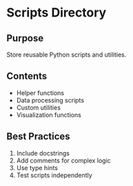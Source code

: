 # Scripts Directory

## Purpose

Store reusable Python scripts and utilities.

## Contents

- Helper functions
- Data processing scripts
- Custom utilities
- Visualization functions

## Best Practices

1. Include docstrings
2. Add comments for complex logic
3. Use type hints
4. Test scripts independently
